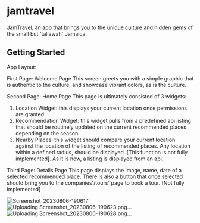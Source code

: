 
# jamtravel

JamTravel, an app that brings you to the unique culture and hidden gems of the small but 'tallawah' Jamaica.

## Getting Started

App Layout:

First Page: Welcome Page
This screen greets you with a simple graphic that is authentic to the culture, and showcase vibrant colors, as is the culture.

Second Page: Home Page
This page is ultimately consisted of 3 widgets:
1. Location Widget: this displays your current location once permissions are granted.
2. Recommendation Widget: this widget pulls from a predefined api listing that should be routinely updated on the current recommended places depending on the season.
3. Nearby Places: this widget should compare your current location against the location of the listing of recommended places. Any location within a defined radius, should be displayed. [This function is not fully implemented]. As it is now, a listing is displayed from an api.

Third Page: Details Page
This page displays the image, name, date of a selected recommended place. There is also a button that once selected should bring you to the companies'/tours' page to book a tour. [Not fully implemented]

![Screenshot_20230806-190617](https://github.com/TheNormStorm/jamtravel-flutter/assets/71862993/d0f7f8a5-3092-4732-b494-270298a09400)
![Uploading Screenshot_20230806-190623.png…]()
![Uploading Screenshot_20230806-190628.png…]()
